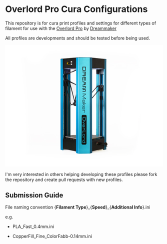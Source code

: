 # Overlord Pro Cura Configurations
This repository is for cura print profiles and settings for different types of filament for use with the [Overlord Pro](http://www.dreammaker.cc/store/index.php?route=product/product&path=59&product_id=51) by [Dreammaker](http://www.dreammaker.cc/)

All profiles are developments and should be tested before being used.

![Overlord Pro](images/pro4-650x500.jpg)

I'm very interested in others helping developing these profiles please fork the repository and create pull requests with new profiles.

## Submission Guide
File naming convention {__Filament Type__}\_{__Speed__}\_{__Additional Info__}.ini

e.g.

* PLA_Fast_0.4mm.ini

* CopperFill_Fine_ColorFabb-0.14mm.ini
